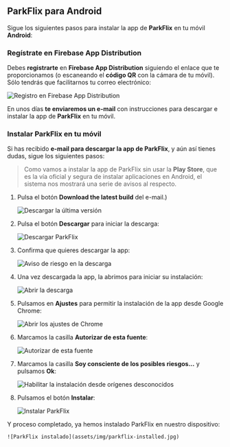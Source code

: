## ParkFlix para Android

Sigue los siguientes pasos para instalar la app de **ParkFlix** en tu móvil **Android**:

### Regístrate en Firebase App Distribution

Debes **registrarte** en **Firebase App Distribution** siguiendo el enlace que te proporcionamos (o escaneando el **código QR** con la cámara de tu móvil). Sólo tendrás que facilitarnos tu correo electrónico:

![Registro en Firebase App Distribution](assets/img/firebase-app-distribution-register.jpg)

En unos días **te enviaremos un e-mail** con instrucciones para descargar e instalar la app de **ParkFlix** en tu móvil.

### Instalar ParkFlix en tu móvil

Si has recibido **e-mail para descargar la app de ParkFlix**, y aún así tienes dudas, sigue los siguientes pasos:

> Como vamos a instalar la app de ParkFlix sin usar la **Play Store**, que es la vía oficial y segura de instalar aplicaciones en Android, el sistema nos mostrará una serie de avisos al respecto.

1. Pulsa el botón **Download the latest build** del e-mail.)

	![Descargar la última versión](assets/img/firebase-app-distribution-email.jpg)

2. Pulsa el botón **Descargar** para iniciar la descarga:

	![Descargar ParkFlix](assets/img/firebase-app-distribution-download.jpg)

3. Confirma que quieres descargar la app:

	![Aviso de riesgo en la descarga](assets/img/app-download-warning.jpg)

4. Una vez descargada la app, la abrimos para iniciar su instalación:

	![Abrir la descarga](assets/img/open-downloaded-app.jpg)

5. Pulsamos en **Ajustes** para permitir la instalación de la app desde Google Chrome:

	![Abrir los ajustes de Chrome](assets/img/chrome-app-settings.jpg)

6. Marcamos la casilla **Autorizar de esta fuente**:

	![Autorizar de esta fuente](assets/img/app-installation-from-unknown-sources-not-allowed.jpg)

7. Marcamos la casilla **Soy consciente de los posibles riesgos...** y pulsamos **Ok**:

	![Habilitar la instalación desde orígenes desconocidos](assets/img/enabling-app-installation-from-unknown-sources.jpg)

8. Pulsamos el botón **Instalar**:

	![Instalar ParkFlix](assets/img/install-parkflix.jpg)

Y proceso completado, ya hemos instalado ParkFlix en nuestro dispositivo:

	![ParkFlix instalado](assets/img/parkflix-installed.jpg)
